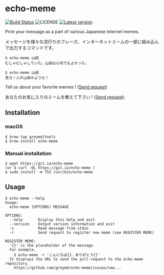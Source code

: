 # echo-meme

[![Build Status](https://travis-ci.org/greymd/echo-meme.svg?branch=master)](https://travis-ci.org/greymd/echo-meme)
![LICENSE](http://img.shields.io/badge/license-MIT-blue.svg?style=flat)
[![Latest version](https://img.shields.io/github/release/greymd/echo-meme.svg)](https://github.com/greymd/echo-meme/releases/latest)

Print your message as a part of various Japanese internet memes.

メッセージを様々な流行りのフレーズ、インターネットミームの一部に組み込んで出力するコマンドです。

```
$ echo-meme 山田
むしゃむしゃしていた。山田なら何でもよかった。

$ echo-meme 山田
見ろ！人が山田のようだ！
```

Tell us about your favorite memes ! ([Send request](https://github.com/greymd/echo-meme/issues/new?body=%74%65%6D%70%6C%61%74%65%3A%5B%E3%82%B5%E3%83%B3%E3%83%97%E3%83%AB%E6%96%87%E7%AB%A0%7B%7D%E3%80%82%7B%7D%E3%81%A8%E3%81%84%E3%81%86%E5%80%8B%E6%89%80%E3%81%8C%E5%BC%95%E6%95%B0%E3%81%AB%E3%81%AA%E3%82%8A%E3%81%BE%E3%81%99%E3%80%82%E3%80%80%5D&title=%6E%65%77%5F%6D%65%6D%65%5F%72%65%71%75%65%73%74%3A%E3%82%B5%E3%83%B3%E3%83%97%E3%83%AB%E6%96%87%E7%AB%A0%7B%7D%E3%80%82%7B%2E%2E%2E))

あなたのお気に入りのミームを教えて下さい ! ([Send request](https://github.com/greymd/echo-meme/issues/new?body=%74%65%6D%70%6C%61%74%65%3A%5B%E3%82%B5%E3%83%B3%E3%83%97%E3%83%AB%E6%96%87%E7%AB%A0%7B%7D%E3%80%82%7B%7D%E3%81%A8%E3%81%84%E3%81%86%E5%80%8B%E6%89%80%E3%81%8C%E5%BC%95%E6%95%B0%E3%81%AB%E3%81%AA%E3%82%8A%E3%81%BE%E3%81%99%E3%80%82%E3%80%80%5D&title=%6E%65%77%5F%6D%65%6D%65%5F%72%65%71%75%65%73%74%3A%E3%82%B5%E3%83%B3%E3%83%97%E3%83%AB%E6%96%87%E7%AB%A0%7B%7D%E3%80%82%7B%2E%2E%2E)).

## Installation

<!--
### Linux

#### RHEL compatible distros

#### Debian base distros
-->

### macOS

```
$ brew tap greymd/tools
$ brew install echo-meme
```

### Manual installation

```
$ wget https://git.io/echo-meme
(or $ curl -OL https://git.io/echo-meme )
$ sudo install -m 755 /usr/bin/echo-meme
```

## Usage

```
$ echo-meme --help
Usage:
  echo-meme [OPTIONS] MESSAGE

OPTIONS:
  --help       Display this help and exit
  --version    Output version information and exit
  -s           Read message from stdin
  -r           Send request to register new meme (see REGISTER MEME)

REGISTER MEME:
  '{}' is the placeholder of the message.
  For example,
    $ echo-meme -r 'こんにちは{}、ありがとう{}'
  It displays the URL to send the pull-request to the echo-meme repository.
    https://github.com/greymd/echo-meme/issues/new...
```
